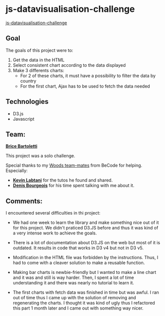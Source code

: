 # js-datavisualisation-challenge

[js-datavisualisation-challenge](https://levizar.github.io/js-datavisualisation-challenge/)

## Goal

The goals of this project were to:

1. Get the data in the HTML
2. Select consistent chart according to the data displayed
3. Make 3 differents charts:
   - For 2 of these charts, it must have a possibility to filter the data by country
   - For the first chart, Ajax has to be used to fetch the data needed

## Technologies

- D3.js
- Javascript

## Team:

[**Brice Bartoletti**](https://github.com/Levizar)

This project was a solo challenge.

Special thanks to my [Woods team-mates](https://github.com/orgs/becodeorg/teams/crl-woods-2-15) from BeCode for helping.
Especially:

- [**Kevin Labtani**](https://github.com/kevin-labtani) for the tutos he found and shared.
- [**Denis Bourgeois**](https://github.com/Debourgeo) for his time spent talking with me about it.

## Comments:

I encountered several difficulties in thi project:

- We had one week to learn the library and make something nice out of it for this project.
  We didn't praticed D3.JS before and thus it was kind of a very intense work to achieve the goals.

- There is a lot of documentation about D3.JS on the web but most of it is outdated.
  It results in code that works in D3 v4 but not in D3 v5.

- Modification in the HTML file was forbidden by the instructions.
  Thus, I had to come with a cleaver solution to make a reusable function.

- Making bar charts is newbie-friendly but I wanted to make a line chart and it was and still is way harder.
  Then, I spent a lot of time understanding it and there was nearly no tutorial to learn it.

- The first charts with fetch data was finished in time but was awful.
  I ran out of time thus I came up with the solution of removing and regenerating the charts.
  I thought it was kind of ugly thus I refactored this part 1 month later and I came out with something way nicer.
